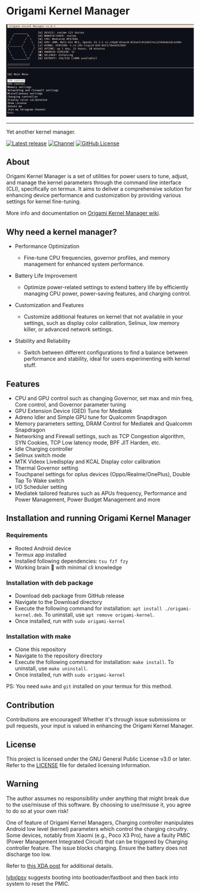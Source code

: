 # Origami Kernel Manager

![Hero image for Origami Kernel Manager](.assets/new_hero_img.png)

---

Yet another kernel manager.

[![Latest release](https://img.shields.io/github/v/release/rem01gaming/origami_kernel_manager?label=Release&logo=github)](https://github.com/rem01gaming/origami_kernel_manager/releases/latest)
[![Channel](https://img.shields.io/badge/Follow-Telegram-blue.svg?logo=telegram)](https://t.me/rem01schannel)
[![GitHub License](https://img.shields.io/github/license/rem01gaming/origami_kernel_manager?logo=gnu)](/LICENSE)

## About

Origami Kernel Manager is a set of utilities for power users to tune, adjust, and manage the kernel parameters through the command line interface (CLI), specifically on termux. It aims to deliver a comprehensive solution for enhancing device performance and customization by providing various settings for kernel fine-tuning.

More info and documentation on [Origami Kernel Manager wiki](https://github.com/Rem01Gaming/origami_kernel_manager/wiki).

## Why need a kernel manager?

- Performance Optimization
  - Fine-tune CPU frequencies, governor profiles, and memory management for enhanced system performance.

- Battery Life Improvement
  - Optimize power-related settings to extend battery life by efficiently managing CPU power, power-saving features, and charging control.

- Customization and Features
  - Customize additional features on kernel that not available in your settings, such as display color calibration, Selinux, low memory killer, or advanced network settings.

- Stability and Reliability
  - Switch between different configurations to find a balance between performance and stability, ideal for users experimenting with kernel stuff.

## Features
- CPU and GPU control such as changing Governor, set max and min freq, Core control, and Governor parameter tuning
- GPU Extension Device (GED) Tune for Mediatek
- Adreno Idler and Simple GPU tune for Qualcomm Snapdragon
- Memory parameters setting, DRAM Control for Mediatek and Qualcomm Snapdragon
- Networking and Firewall settings, such as TCP Congestion algorithm, SYN Cookies, TCP Low latency mode, BPF JIT Harden, etc.
- Idle Charging controller
- Selinux switch mode
- MTK Videox Livedisplay and KCAL Display color calibration
- Thermal Governor setting
- Touchpanel settings for oplus devices (Oppo/Realme/OnePlus), Double Tap To Wake switch
- I/O Scheduler setting
- Mediatek tailored features such as APUs frequency, Performance and Power Management, Power Budget Management and more

## Installation and running Origami Kernel Manager

### Requirements
- Rooted Android device
- Termux app installed
- Installed following dependencies: `tsu fzf fzy`
- Working brain 🧠 with minimal cli knowledge

### Installation with deb package
- Download deb package from GitHub release
- Navigate to the Download directory
- Execute the following command for installation: `apt install ./origami-kernel.deb`. To uninstall, use `apt remove origami-kernel`.
- Once installed, run with `sudo origami-kernel`

### Installation with make
- Clone this repository
- Navigate to the repository directory
- Execute the following command for installation: `make install`. To uninstall, use `make uninstall`.
- Once installed, run with `sudo origami-kernel`

PS: You need `make` and `git` installed on your termux for this method.

## Contribution

Contributions are encouraged! Whether it's through issue submissions or pull requests, your input is valued in enhancing the Origami Kernel Manager.

## License

This project is licensed under the GNU General Public License v3.0 or later. Refer to the [LICENSE](/LICENSE) file for detailed licensing information.

## Warning

The author assumes no responsibility under anything that might break due to the use/misuse of this software. By choosing to use/misuse it, you agree to do so at your own risk!

One of feature of Origami Kernel Managers, Charging controller manipulates Android low level (kernel) parameters which control the charging circuitry. Some devices, notably from Xiaomi (e.g., Poco X3 Pro), have a faulty PMIC (Power Management Integrated Circuit) that can be triggered by Charging controller feature. The issue blocks charging. Ensure the battery does not discharge too low.

Refer to [this XDA post](https://xdaforums.com/t/rom-official-arrowos-11-0-android-11-0-vayu-bhima.4267263/page-14#post-85119331) for additional details.

[lybxlpsv](https://github.com/lybxlpsv) suggests booting into bootloader/fastboot and then back into system to reset the PMIC.

